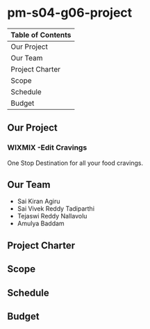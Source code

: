 # pm-s04-g06-project

| Table of Contents |
|-------------------|
| Our Project       |
| Our Team          |
| Project Charter   |
| Scope             |
| Schedule          |
| Budget            |


## Our Project
   ### WIXMIX -Edit Cravings
   One Stop Destination for all your food cravings.
   

## Our Team

   * Sai Kiran Agiru
   * Sai Vivek Reddy Tadiparthi
   * Tejaswi Reddy Nallavolu
   * Amulya Baddam


## Project Charter



## Scope



## Schedule



## Budget
